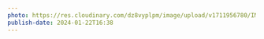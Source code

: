 ```yaml
---
photo: https://res.cloudinary.com/dz8vyplpm/image/upload/v1711956780/IMG_8493_hruthx.jpg
publish-date: 2024-01-22T16:38
---
```

